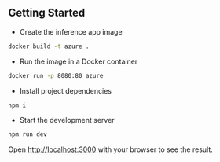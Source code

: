 ## Getting Started

- Create the inference app image

```bash
docker build -t azure .
```

- Run the image in a Docker container

```bash
docker run -p 8080:80 azure
```

- Install project dependencies

```bash
npm i
```

- Start the development server

```bash
npm run dev
```

Open [http://localhost:3000](http://localhost:3000) with your browser to see the result.
